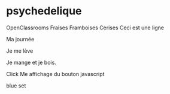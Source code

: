 # psychedelique
OpenClassrooms
Fraises
Framboises
Cerises
Ceci est une ligne

Ma journée

Je me lève

Je mange et je bois.

Click Me
affichage du bouton javascript

blue set
